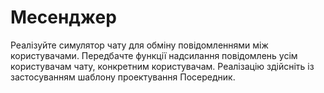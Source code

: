 # Месенджер

Реалізуйте симулятор чату для обміну повідомленнями між користувачами.
Передбачте функції надсилання повідомлень усім користувачам чату, конкретним користувачам.
Реалізацію здійсніть із застосуванням шаблону проектування Посередник. 